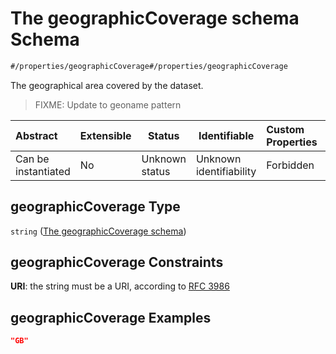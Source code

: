 # The geographicCoverage schema Schema

```txt
#/properties/geographicCoverage#/properties/geographicCoverage
```

The geographical area covered by the dataset.


> FIXME: Update to geoname pattern
>

| Abstract            | Extensible | Status         | Identifiable            | Custom Properties | Additional Properties | Access Restrictions | Defined In                                                                    |
| :------------------ | ---------- | -------------- | ----------------------- | :---------------- | --------------------- | ------------------- | ----------------------------------------------------------------------------- |
| Can be instantiated | No         | Unknown status | Unknown identifiability | Forbidden         | Allowed               | none                | [dataset.schema.json\*](../schema/dataset.schema.json "open original schema") |

## geographicCoverage Type

`string` ([The geographicCoverage schema](dataset-properties-the-geographiccoverage-schema.md))

## geographicCoverage Constraints

**URI**: the string must be a URI, according to [RFC 3986](https://tools.ietf.org/html/rfc4291 "check the specification")

## geographicCoverage Examples

```json
"GB"
```
